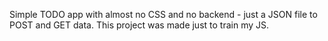 Simple TODO app with almost no CSS and no backend - just a JSON file to POST and GET data. This project was made just to train my JS.
